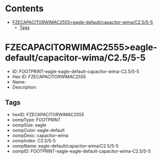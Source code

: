 



Contents
========

* [FZECAPACITORWIMAC2555>eagle-default/capacitor-wima/C2.5/5-5](#fzecapacitorwimac2555eagle-defaultcapacitor-wimac255-5)
	* [Tags](#tags)

# FZECAPACITORWIMAC2555>eagle-default/capacitor-wima/C2.5/5-5

- ID: FOOTPRINT-eagle-eagle-default-capacitor-wima-C2.5/5-5
- Hex ID: FZECAPACITORWIMAC2555
- Name: 
- Description: 

## Tags

- hexID: FZECAPACITORWIMAC2555
- oompType: FOOTPRINT
- oompSize: eagle
- oompColor: eagle-default
- oompDesc: capacitor-wima
- oompIndex: C2.5/5-5
- oompName: eagle-default/capacitor-wima/C2.5/5-5
- oompID: FOOTPRINT-eagle-eagle-default-capacitor-wima-C2.5/5-5
